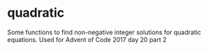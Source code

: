 # quadratic
Some functions to find non-negative integer solutions for quadratic equations.  Used for Advent of Code 2017 day 20 part 2
